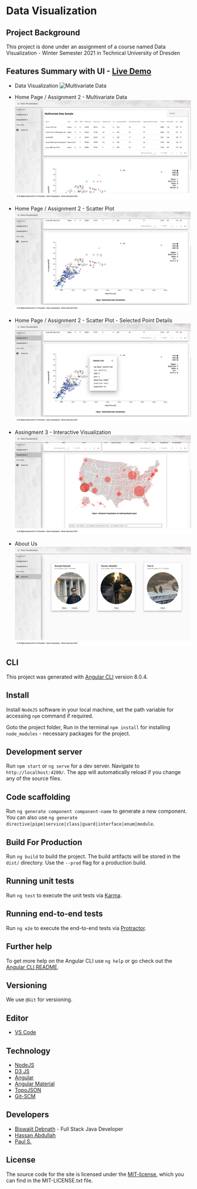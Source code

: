 # Data Visualization

## Project Background

This project is done under an assignment of a course named Data Visualization - Winter Semester 2021 in Technical University of Dresden
## Features Summary with UI - [Live Demo](https://data-vis-ws2021-bhp.glitch.me/)

* Data Visualization
![Multivariate Data](https://github.com/coderbdsust/datavis-assignment/blob/master/demo-img/data-vis-v5.gif)

* Home Page / Assignment 2 - Multivariate Data
![Multivariate Data](https://github.com/coderbdsust/datavis-assignment/blob/master/demo-img/mvd-sample-v2.png)

* Home Page / Assignment 2 - Scatter Plot
![Scater Plot](https://github.com/coderbdsust/datavis-assignment/blob/master/demo-img/scatter-plot-v1.1.png)

* Home Page / Assignment 2 - Scatter Plot - Selected Point Details
![Scater Plot](https://github.com/coderbdsust/datavis-assignment/blob/master/demo-img/scatter-plot-v2.1.png)

* Assingment 3 - Interactive Visualization
![Heatmap Layout](https://github.com/coderbdsust/datavis-assignment/blob/master/demo-img/heatmap-plot-v2.png)

* About Us
![About Us](https://github.com/coderbdsust/datavis-assignment/blob/master/demo-img/aboutus-v2.png)

## CLI

This project was generated with [Angular CLI](https://github.com/angular/angular-cli) version 8.0.4.

## Install

Install `NodeJS` software in your local machine, set the path variable for accessing `npm` command if required.

Goto the project folder, Run in the terminal `npm install` for installing `node_modules` - necessary packages for the project.

## Development server

Run `npm start` or `ng serve`  for a dev server. Navigate to `http://localhost:4200/`. The app will automatically reload if you change any of the source files.

## Code scaffolding

Run `ng generate component component-name` to generate a new component. You can also use `ng generate directive|pipe|service|class|guard|interface|enum|module`.

## Build For Production

Run `ng build` to build the project. The build artifacts will be stored in the `dist/` directory. Use the `--prod` flag for a production build.

## Running unit tests

Run `ng test` to execute the unit tests via [Karma](https://karma-runner.github.io).

## Running end-to-end tests

Run `ng e2e` to execute the end-to-end tests via [Protractor](http://www.protractortest.org/).

## Further help

To get more help on the Angular CLI use `ng help` or go check out the [Angular CLI README](https://github.com/angular/angular-cli/blob/master/README.md).

## Versioning

We use `@Git` for versioning.

## Editor

* [VS Code](https://code.visualstudio.com/ "VSCode Home Page")

## Technology
* [NodeJS](https://nodejs.org/en/ "NodeJS Home Page")
* [D3 JS](https://d3js.org/ "D3 JS Home Page")
* [Angular ](https://angular.io/ "Angular Home Page")
* [Angular Material](https://material.angular.io/ "Angular Material Home Page")
* [TopoJSON](https://github.com/topojson/topojson "TopoJSON Github Page")
* [Git-SCM](https://git-scm.com/ "Git Home Page")

## Developers

* [Biswajit Debnath](https://www.linkedin.com/in/coderbd/ "Biswajit Debnath's LinkedIn Profile") - Full Stack Java Developer
* [Hassan Abdullah](# "Hassan Abdullah's LinkedIn Profile")
* [Paul S.](# "Paul S.'s LinkedIn Profile")

## License

The source code for the site is licensed under the [MIT-license](https://opensource.org/licenses/MIT), which you can find in the MIT-LICENSE.txt file.